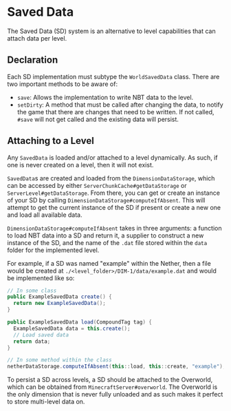 Saved Data
==========

The Saved Data (SD) system is an alternative to level capabilities that can attach data per level.

Declaration
-----------

Each SD implementation must subtype the `WorldSavedData` class. There are two important methods to be aware of:

* `save`: Allows the implementation to write NBT data to the level.
* `setDirty`: A method that must be called after changing the data, to notify the game that there are changes that need to be written. If not called, `#save` will not get called and the existing data will persist.

Attaching to a Level
----------------------

Any `SavedData` is loaded and/or attached to a level dynamically. As such, if one is never created on a level, then it will not exist.

`SavedData`s are created and loaded from the `DimensionDataStorage`, which can be accessed by either `ServerChunkCache#getDataStorage` or `ServerLevel#getDataStorage`. From there, you can get or create an instance of your SD by calling `DimensionDataStorage#computeIfAbsent`. This will attempt to get the current instance of the SD if present or create a new one and load all available data.

`DimensionDataStorage#computeIfAbsent` takes in three arguments: a function to load NBT data into a SD and return it, a supplier to construct a new instance of the SD, and the name of the `.dat` file stored within the `data` folder for the implemented level.

For example, if a SD was named "example" within the Nether, then a file would be created at `./<level_folder>/DIM-1/data/example.dat` and would be implemented like so:

```java
// In some class
public ExampleSavedData create() {
  return new ExampleSavedData();
}

public ExampleSavedData load(CompoundTag tag) {
  ExampleSavedData data = this.create();
  // Load saved data
  return data;
}

// In some method within the class
netherDataStorage.computeIfAbsent(this::load, this::create, "example");
```

To persist a SD across levels, a SD should be attached to the Overworld, which can be obtained from `MinecraftServer#overworld`. The Overworld is the only dimension that is never fully unloaded and as such makes it perfect to store multi-level data on.
